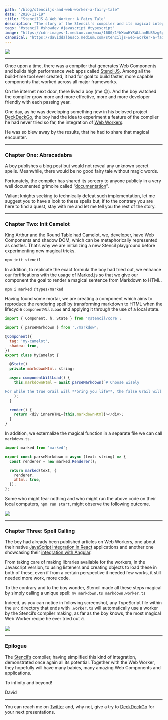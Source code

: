 ```yaml
---
path: "/blog/stenciljs-and-web-worker-a-fairy-tale"
date: "2020-11-19"
title: "StencilJS & Web Worker: A Fairy Tale"
description: "The story of the Stencil's compiler and its magical integration of the Web Worker API."
tags: "#stencil #showdev #javascript #typescript"
image: "https://cdn-images-1.medium.com/max/1600/1*WXwuHYRWLLamBbB5zg6gtg.png"
canonical: "https://daviddalbusco.medium.com/stenciljs-web-worker-a-fairy-tale-ec48343fce17"
---
```


![](https://cdn-images-1.medium.com/max/1600/1*WXwuHYRWLLamBbB5zg6gtg.png)

*****

Once upon a time, there was a compiler that generates Web Components and builds high performance web apps called [StencilJS](https://stenciljs.com). Among all the build-time tool ever created, it had for goal to build faster, more capable components that worked across all major frameworks.

On the internet next door, there lived a boy (me 😉). And the boy watched the compiler grow more and more effective, more and more developer friendly with each passing year.

One day, as he was developing something new in his beloved project [DeckDeckGo](https://deckdeckgo.com), the boy had the idea to experiment a feature of the compiler he had never tried so far, the integration of [Web Workers](https://stenciljs.com/docs/web-workers).

He was so blew away by the results, that he had to share that magical encounter.

*****

### Chapter One: Abracadabra

A boy publishes a blog post but would not reveal any unknown secret spells. Meanwhile, there would be no good fairy tale without magic words.

Fortunately, the compiler has shared its sorcery to anyone publicly in a very well documented grimoire called “[documentation](https://stenciljs.com/docs/web-workers)”.

Valiant knights seeking to technically defeat such implementation, let me suggest you to have a look to these spells but, if to the contrary you are here to find a quest, stay with me and let me tell you the rest of the story.

*****

### Chapter Two: Init Camelot

King Arthur and the Round Table had Camelot, we, developer, have Web Components and shadow DOM, which can be metaphorically represented as castles. That’s why we are initializing a new Stencil playground before experimenting new magical tricks.

```bash
npm init stencil
```

In addition, to replicate the exact formula the boy had tried out, we enhance our fortifications with the usage of [Marked.js](https://marked.js.org/) so that we give our component the goal to render a magical sentence from Markdown to HTML.

```
npm i marked @types/marked
```

Having found some mortar, we are creating a component which aims to reproduce the rendering spell by transforming markdown to HTML when the lifecycle `componentWillLoad` and applying it through the use of a local state.

```javascript
import { Component, h, State } from '@stencil/core';

import { parseMarkdown } from './markdow';

@Component({
  tag: 'my-camelot',
  shadow: true,
})
export class MyCamelot {

  @State()
  private markdownHtml: string;

  async componentWillLoad() {
    this.markdownHtml = await parseMarkdown(`# Choose wisely

For while the true Grail will **bring you life**, the false Grail will take it from you.`
    );
  }

  render() {
    return <div innerHTML={this.markdownHtml}></div>;
  }
}
```

In addition, we externalize the magical function in a separate file we can call `markdown.ts`.

```javascript
import marked from 'marked';

export const parseMarkdown = async (text: string) => {
  const renderer = new marked.Renderer();

  return marked(text, {
    renderer,
    xhtml: true,
  });
};
```

Some who might fear nothing and who might run the above code on their local computers, `npm run start`, might observe the following outcome.

![](https://cdn-images-1.medium.com/max/1600/1*ube4TfnIPeJrXX0vD0wRDA.png)

*****

### Chapter Three: Spell Calling

The boy had already been published articles on Web Workers, one about their native [JavaScript integration in React](https://levelup.gitconnected.com/react-and-web-workers-c9b60b4b6ae8) applications and another one showcasing their [integration with Angular](https://medium.com/swlh/angular-and-web-workers-17cd3bf9acca).

From taking care of making libraries available for the workers, in the Javascript version, to using listeners and creating objects to load these in both of these, even if from a certain perspective it needed few works, it still needed more work, more code.

To the contrary and to the boy wonder, Stencil made all these steps magical by simply calling a unique spell: `mv markdown.ts markdown.worker.ts`

Indeed, as you can notice in following screenshot, any TypeScript file within the `src` directory that ends with `.worker.ts` will automatically use a worker by the Stencil’s compiler making, as far as the boy knows, the most magical Web Worker recipe he ever tried out 🔥.

![](https://cdn-images-1.medium.com/max/1600/1*WjLbi1ajmi4H0rlACo4dPA.png)

*****

### Epilogue

The [Stencil’s](https://stenciljs.com) compiler, having simplified this kind of integration, demonstrated once again all its potential. Together with the Web Worker, they hopefully will have many babies, many amazing Web Components and applications.

To infinity and beyond!

David

*****

You can reach me on [Twitter](https://twitter.com/daviddalbusco) and, why not, give a try to [DeckDeckGo](https://deckdeckgo.com/) for your next presentations.
